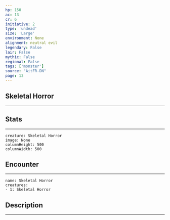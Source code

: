 ```yaml
---
hp: 150
ac: 13
cr: 6
initiative: 2
type: 'undead'    
size: 'Large'
environment: None
alignment: neutral evil
legendary: False
lair: False
mythic: False
regional: False
tags: ['monster']
source: "AitFR-DN"
page: 13
---
```


## Skeletal Horror
---



## Stats
---

```statblock
creature: Skeletal Horror
image: None
columnHeight: 500
columnWidth: 500
```

## Encounter
---

```encounter-table
name: Skeletal Horror
creatures:
- 1: Skeletal Horror
```

## Description
---




